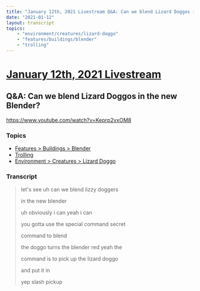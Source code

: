 ```yaml
---
title: "January 12th, 2021 Livestream Q&A: Can we blend Lizard Doggos in the new Blender?"
date: "2021-01-12"
layout: transcript
topics:
    - "environment/creatures/lizard-doggo"
    - "features/buildings/blender"
    - "trolling"
---
```

# [January 12th, 2021 Livestream](../2021-01-12.md)
## Q&A: Can we blend Lizard Doggos in the new Blender?
https://www.youtube.com/watch?v=Keprp2vxOM8

### Topics
* [Features > Buildings > Blender](../topics/features/buildings/blender.md)
* [Trolling](../topics/trolling.md)
* [Environment > Creatures > Lizard Doggo](../topics/environment/creatures/lizard-doggo.md)

### Transcript

> let's see uh can we blend lizzy doggers
> 
> in the new blender
> 
> uh obviously i can yeah i can
> 
> you gotta use the special command secret
> 
> command to blend
> 
> the doggo turns the blender red yeah the
> 
> command is to pick up the lizard doggo
> 
> and put it in
> 
> yep slash pickup
> 
